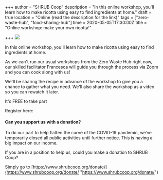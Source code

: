 +++
author = "SHRUB Coop"
description = "In this online workshop, you'll learn how to make ricotta using easy to find ingredients at home."
draft = true
location = "Online (read the description for the link)"
tags = ["zero-waste-hub", "food-sharing-hub"]
time = 2020-05-05T17:30:00Z
title = "Online workshop: make your own ricotta!"

+++
![](https://res.cloudinary.com/shrub-co-op/image/upload/v1587734717/shrubcoop.org/media/ricotta_workshop_2_p5e877.png)

In this online workshop, you'll learn how to make ricotta using easy to find ingredients at home.

As we can't run our usual workshops from the Zero Waste Hub right now, our skilled facilitator Francesca will guide you through the process via Zoom and you can cook along with us!

We'll be sharing the recipe in advance of the workshop to give you a chance to gather what you need. We'll also share the workshop as a video so you can rewatch it later.

It's FREE to take part

Register here:

#### Can you support us with a donation?

To do our part to help flatten the curve of the COVID-19 pandemic, we’ve temporarily closed all public activities until further notice. This is having a big impact on our income.

If you are in a position to help us, could you make a donation to SHRUB Coop?

Simply go to [https://www.shrubcoop.org/donate/](https://www.shrubcoop.org/donate/ "https://www.shrubcoop.org/donate/")